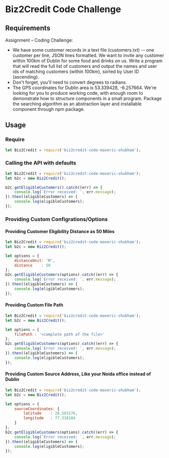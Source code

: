 # Biz2Credit Code Challenge

## Requirements

Assignment – Coding Challenge:
- We have some customer records in a text file (customers.txt) -- one customer per line, JSON lines formatted. We want to invite any customer within 100km of Dublin for some food and drinks on us. Write a program that will read the full list of customers and output the names and user ids of matching customers (within 100km), sorted by User ID (ascending).
- Don't forget, you'll need to convert degrees to radians.
- The GPS coordinates for Dublin area is 53.339428, -6.257664. We're looking for you to produce working code, with enough room to demonstrate how to structure components in a small program. Package the searching algorithm as an abstraction layer and installable component through npm package.

## Usage

### Require

```javascript
let Biz2Credit = require('biz2credit-code-maveric-shubham');
```

### Calling the API with defaults

```javascript
let Biz2Credit = require('biz2credit-code-maveric-shubham');
let b2c = new Biz2Credit();

b2c.getEligibleCustomers().catch((err) => {
	console.log(`Error received: `, err.message);
}).then((eligibleCustomers) => {
	console.log(eligibleCustomers);
});
```

### Providing Custom Configrations/Options

#### Providing Customer Eligibility Distance as 50 Miles
```javascript
let Biz2Credit = require('biz2credit-code-maveric-shubham');
let b2c = new Biz2Credit();

let options = {
	distanceUnit: 'M',
	distance 	: 50
};
b2c.getEligibleCustomers(options).catch((err) => {
	console.log(`Error received: `, err.message);
}).then((eligibleCustomers) => {
	console.log(eligibleCustomers);
});
```

#### Providing Custom File Path
```javascript
let Biz2Credit = require('biz2credit-code-maveric-shubham');
let b2c = new Biz2Credit();

let options = {
	filePath : '<complete path of the file>'
};
b2c.getEligibleCustomers(options).catch((err) => {
	console.log(`Error received: `, err.message);
}).then((eligibleCustomers) => {
	console.log(eligibleCustomers);
});
```

#### Providing Custom Source Address, Like your Noida office instead of Dublin

```javascript
let Biz2Credit = require('biz2credit-code-maveric-shubham');
let b2c = new Biz2Credit();

let options = {
	sourceCoordinates: {
		latitude	: 28.583176,
		longitude	: 77.318184
	}
};
b2c.getEligibleCustomers(options).catch((err) => {
	console.log(`Error received: `, err.message);
}).then((eligibleCustomers) => {
	console.log(eligibleCustomers);
});
```